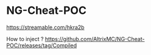 # NG-Cheat-POC

https://streamable.com/hkra2b

How to inject ?
https://github.com/AltrixMC/NG-Cheat-POC/releases/tag/Compiled
